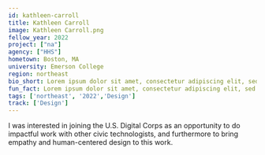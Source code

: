 ```yaml
---
id: kathleen-carroll
title: Kathleen Carroll
image: Kathleen Carroll.png
fellow_year: 2022
project: ["na"]
agency: ["HHS"]
hometown: Boston, MA
university: Emerson College
region: northeast
bio_short: Lorem ipsum dolor sit amet, consectetur adipiscing elit, sed do eiusmod tempor incididunt ut labore et dolore magna aliqua. Ut enim ad minim veniam, quis nostrud exercitation ullamco laboris nisi ut aliquip ex ea commodo consequat. 
fun_fact: Lorem ipsum dolor sit amet, consectetur adipiscing elit, sed do eiusmod tempor incididunt ut labore et dolore magna aliqua. Ut quis nostrud laboris. nisi ut aliquip ex ea commodo consequat.
tags: ['northeast', '2022','Design']
track: ['Design']
---
```


I was interested in joining the U.S. Digital Corps as an opportunity to do impactful work with other civic technologists, and furthermore to bring empathy and human-centered design to this work. 